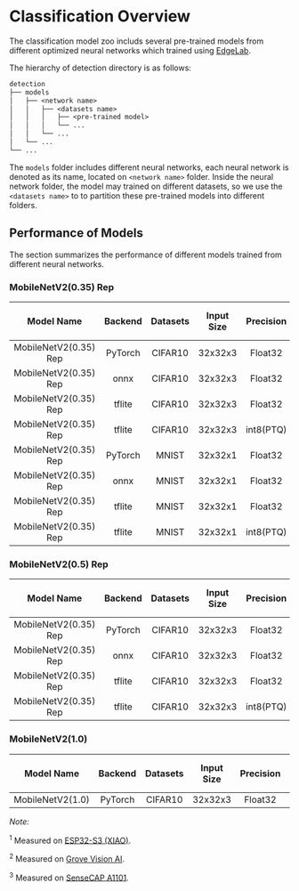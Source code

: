 # Classification Overview

The classification model zoo includs several pre-trained models from different optimized neural networks which trained using [EdgeLab](https://github.com/Seeed-Studio/EdgeLab).

The hierarchy of detection directory is as follows:

```txt
detection
├── models
│   ├── <network name>
│   │   ├── <datasets name>
│   │   │   ├── <pre-trained model>
│   │   │   └── ...
│   │   └── ...
│   └── ...
└── ...
```

The `models` folder includes different neural networks, each neural network is denoted as its name, located on `<network name>` folder. Inside the neural network folder, the model may trained on different datasets, so we use the `<datasets name>` to to partition these pre-trained models into different folders.

## Performance of Models

The section summarizes the performance of different models trained from different neural networks.

### MobileNetV2(0.35) Rep

| Model Name | Backend | Datasets | Input Size | Precision |Top-1(%) | Top-5(%) | Flops (M) | Parameters (M) | Invoking RAM (MiB) | Invoke Time (ms) | Link |
|:-:|:-:|:-:|:-:|:-:|:-:|:-:|:-:|:-:|:-:|:-:|:-:|
|MobileNetV2(0.35) Rep| PyTorch | CIFAR10 | 32x32x3 | Float32 | 74.76 | 98.26| 0.21 | 0.021 | - | 13<sup>(2)(3) | [Download](https://files.seeedstudio.com/edgelab/model_zoo/classification/models/cifar10/mobilenetv2_cifar10_float32_sha1_229a650d3d6352349bbe09f27120b0ffaea03154.pth) |
|MobileNetV2(0.35) Rep| onnx | CIFAR10 | 32x32x3 | Float32 | 74.76 | 98.26| 0.21 | 0.021 | - | 13<sup>(2)(3) | [Download](https://files.seeedstudio.com/edgelab/model_zoo/classification/models/cifar10/mobilenetv2_cifar10_float32_sha1_5de550613080ddb9e9c48917abae402b72fb1f7c.onnx) |
|MobileNetV2(0.35) Rep| tflite | CIFAR10 | 32x32x3 | Float32 | 74.76 | 98.26| 0.21 | 0.021 | - | 13<sup>(2)(3) | [Download](https://files.seeedstudio.com/edgelab/model_zoo/classification/models/cifar10/mobilenetv2_cifar10_float32_sha1_8573efa98eb573ce709d0eeef97cac84a4a54442.tflite) |
|MobileNetV2(0.35) Rep| tflite | CIFAR10 | 32x32x3 | int8(PTQ) | 74.56 | 98.29| 0.21 | 0.021 | - | 13<sup>(2)(3) | [Download](https://files.seeedstudio.com/edgelab/model_zoo/classification/models/cifar10/mobilenetv2_cifar10_int8_sha1_84561285cfef22718d41b93f81853143746293d8.tflite) |
|MobileNetV2(0.35) Rep| PyTorch | MNIST | 32x32x1 | Float32 | 99.01 | 1 | 0.21 | 0.021 | - | 13<sup>(2)(3) | [Download](https://files.seeedstudio.com/edgelab/model_zoo/classification/models/mnist/mobilenetv2_0.35_mnist_float32_sha1_41b743d3bceb50b5b677c7688567a87612e8435a.pth) |
|MobileNetV2(0.35) Rep| onnx | MNIST | 32x32x1 | Float32 | 99.01 | 1 | 0.21 | 0.021 | - | 13<sup>(2)(3) | [Download](https://files.seeedstudio.com/edgelab/model_zoo/classification/models/mnist/mobilenetv2_0.35_mnist_float32_sha1_068ee0fe613d40158cecd34427bbf52b1bc2d738.onnx) |
|MobileNetV2(0.35) Rep| tflite | MNIST | 32x32x1 | Float32 | 99.01 | 1 | 0.21 | 0.021 | - | 13<sup>(2)(3) | [Download](https://files.seeedstudio.com/edgelab/model_zoo/classification/models/mnist/mobilenetv2_0.35_mnist_float32_sha1_b27cb353f199e0378783585790c2798186f6a000.tflite) |
|MobileNetV2(0.35) Rep| tflite | MNIST | 32x32x1 | int8(PTQ) | 98.98 | 99.98| 0.21 | 0.021 | - | 13<sup>(2)(3) | [Download](https://files.seeedstudio.com/edgelab/model_zoo/classification/models/mnist/mobilenetv2_0.35_mnist_int8_sha1_ae68f9558b3808650005587411d04a87a441300c.tflite) |

### MobileNetV2(0.5) Rep

| Model Name | Backend | Datasets | Input Size | Precision |Top-1(%) | Top-5(%) | Flops (M) | Parameters (M) | Invoking RAM (MiB) | Invoke Time (ms) | Link |
|:-:|:-:|:-:|:-:|:-:|:-:|:-:|:-:|:-:|:-:|:-:|:-:|
|MobileNetV2(0.35) Rep| PyTorch | CIFAR10 | 32x32x3 | Float32 | 80.46 | 98.66| 2.55 | 0.18 | - | 24<sup>(2)(3) | [Download](https://files.seeedstudio.com/edgelab/model_zoo/classification/models/cifar10/mobilenetv2_0.5_cifar10_float32_sha1_461bb5ded0d24d338095fa4a09de9d9775a6bfd7.pth) |
|MobileNetV2(0.35) Rep| onnx | CIFAR10 | 32x32x3 | Float32 | 80.46 | 98.66| 2.55 | 0.18 | - | 24<sup>(2)(3) | [Download](https://files.seeedstudio.com/edgelab/model_zoo/classification/models/cifar10/mobilenetv2_0.5_cifar10_float32_sha1_8202733d350bf67de22c776a9e35d5b250941807.onnx) |
|MobileNetV2(0.35) Rep| tflite | CIFAR10 | 32x32x3 | Float32 | 80.46 | 98.66| 2.55 | 0.18 | - | 24<sup>(2)(3) | [Download](https://files.seeedstudio.com/edgelab/model_zoo/classification/models/cifar10/mobilenetv2_0.5_cifar10_float32_sha1_426735eb781a233566ba426cd9b91bc1a58d0050.tflite) |
|MobileNetV2(0.35) Rep| tflite | CIFAR10 | 32x32x3 | int8(PTQ) | 80.27 | 98.1| 2.55 | 0.18 | - | 24<sup>(2)(3) | [Download](https://files.seeedstudio.com/edgelab/model_zoo/classification/models/cifar10/mobilenetv2_0.5_cifar10_int8_sha1_56016374140f2e3960429e6dfd8ef1282b28c65d.tflite) |

### MobileNetV2(1.0)

| Model Name | Backend | Datasets | Input Size | Precision |Top-1(%) | Top-5(%) | Flops (M) | Parameters (M) | Invoking RAM (MiB) | Invoke Time (ms) | Link |
|:-:|:-:|:-:|:-:|:-:|:-:|:-:|:-:|:-:|:-:|:-:|:-:|
|MobileNetV2(1.0)| PyTorch | CIFAR10 | 32x32x3 | Float32 | 84.0 | 99.0| 6.4 | 2.237 | - | - | [Download]() |

*Note:*

<sup>1</sup> Measured on [ESP32-S3 (XIAO)](https://wiki.seeedstudio.com/xiao_esp32s3_getting_started/).

<sup>2</sup> Measured on [Grove Vision AI](https://wiki.seeedstudio.com/Grove-Vision-AI-Module/).

<sup>3</sup> Measured on [SenseCAP A1101](https://wiki.seeedstudio.com/SenseCAP-Vision-AI-Get-Started/).
